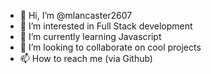 - 👋 Hi, I’m @mlancaster2607
- 👀 I’m interested in Full Stack development 
- 🌱 I’m currently learning Javascript
- 💞️ I’m looking to collaborate on cool projects
- 📫 How to reach me (via Github)

<!---
mlancaster2607/mlancaster2607 is a ✨ special ✨ repository because its `README.md` (this file) appears on your GitHub profile.
You can click the Preview link to take a look at your changes.
--->
